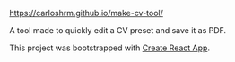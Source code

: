 https://carloshrm.github.io/make-cv-tool/

A tool made to quickly edit a CV preset and save it as PDF.

This project was bootstrapped with [Create React App](https://github.com/facebook/create-react-app).

